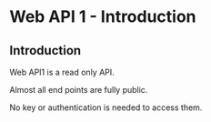# Web API 1 - Introduction

## Introduction

Web API1 is a read only API.

Almost all end points are fully public.

No key or authentication is needed to access them.


